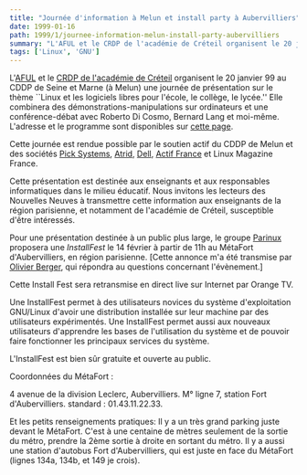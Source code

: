 ```yaml
---
title: "Journée d'information à Melun et install party à Aubervilliers"
date: 1999-01-16
path: 1999/1/journee-information-melun-install-party-aubervilliers
summary: "L'AFUL et le CRDP de l'académie de Créteil organisent le 20 janvier 99 au CDDP de Seine et Marne (à Melun) une journée de présentation sur le thème ``Linux et les logiciels libres pour l'école, le collège, le lycée.'' Elle combinera des démonstrations-manipulations sur ordinateurs et une conférence-débat avec Roberto Di Cosmo, Bernard Lang et moi-même."
tags: ['Linux', 'GNU']
---
```


<P>
L'<A HREF="http://www.aful.org/">AFUL</A> et le
<A HREF="http://www.ac-creteil.fr/crdp">CRDP de l'académie de
Créteil</A> organisent le 20 janvier 99 au CDDP de Seine et Marne
(à Melun) une journée de présentation sur le thème ``Linux et les
logiciels libres pour l'école, le collège, le lycée.'' Elle combinera
des démonstrations-manipulations sur ordinateurs et une conférence-débat
avec Roberto Di Cosmo, Bernard Lang et moi-même. L'adresse et le programme
sont disponibles sur <A HREF="http://aful.org/evenements/melun99/">cette
page</A>.
</P>

<P>
Cette journée est rendue possible par le soutien actif du CDDP de
Melun et des sociétés <A HREF="http://www.pick-systems.fr/">Pick
Systems</A>, <A HREF="http://www.atrid.fr/">Atrid</A>,
<A HREF="http://www.dell.com/">Dell</A>, <A HREF="http://www.fr.ibm.com/france/actif/index.htm">Actif France</A>
et Linux Magazine France.
</P>

<P>
Cette présentation est destinée aux enseignants et aux responsables
informatiques dans le milieu éducatif. Nous invitons les lecteurs des
Nouvelles Neuves à transmettre cette information aux enseignants de la
région parisienne, et notamment de l'académie de Créteil, susceptible
d'être intéressés.
</P>

<P>
Pour une présentation destinée à un public plus large, le groupe <A HREF="http://www.teaser.fr/~mmestre/parinux.html">Parinux</A> proposera
une <EM>InstallFest</EM> le 14 février à partir de 11h au MétaFort
d'Aubervilliers, en région parisienne. [Cette annonce m'a été transmise
par <A HREF="mailto:Olivier.Berger@Capway.com">Olivier Berger</A>,
qui répondra au questions concernant l'évènement.]
</P>

<P>Cette Install Fest sera retransmise en direct live sur Internet par Orange TV.</P>

<P>Une InstallFest permet à des utilisateurs novices du système d'exploitation
GNU/Linux d'avoir une distribution installée sur leur machine par des
utilisateurs expérimentés. Une InstallFest permet aussi aux nouveaux
utilisateurs d'apprendre les bases de l'utilisation du système et de pouvoir
faire fonctionner les principaux services du système.</P>

<P>L'InstallFest est bien sûr gratuite et ouverte au public.</P>

<P>Coordonnées du MétaFort :</P>

<P>4 avenue de la division Leclerc, Aubervilliers.
M° ligne 7, station Fort d'Aubervilliers.
standard : 01.43.11.22.33.</P>

<P>Et les petits renseignements pratiques:
Il y a un très grand parking juste devant le MétaFort.
C'est à une centaine de mètres seulement de la sortie du métro, prendre la
2ème sortie à droite en sortant du métro.
Il y a aussi une station d'autobus Fort d'Aubervilliers, qui est juste en
face du MétaFort (lignes 134a, 134b, et 149 je crois).</P>


